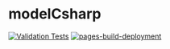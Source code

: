 # modelCsharp

[![Validation Tests](https://github.com/HamishBrownPFR/SVSModelBuildDeploy/actions/workflows/validation-tests.yaml/badge.svg?branch=master)](https://github.com/HamishBrownPFR/SVSModelBuildDeploy/actions/workflows/validation-tests.yaml)
[![pages-build-deployment](https://github.com/HamishBrownPFR/SVSModelBuildDeploy/actions/workflows/pages/pages-build-deployment/badge.svg?branch=gh-pages)](https://github.com/HamishBrownPFR/SVSModelBuildDeploy/actions/workflows/pages/pages-build-deployment)
